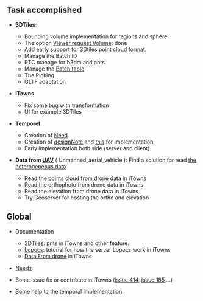 ## Task accomplished 

  * **3DTiles**: 
    * Bounding volume implementation for regions and sphere
    * The option [Viewer request Volume](https://github.com/AnalyticalGraphicsInc/3d-tiles#spec-status): done
    * Add early support for 3Dtiles [point cloud](https://github.com/AnalyticalGraphicsInc/3d-tiles#spec-status) format.
    * Manage the Batch ID 
    * RTC manage for b3dm and pnts
    * Manage the [Batch table](https://github.com/AnalyticalGraphicsInc/3d-tiles)
    * The Picking
    * GLTF adaptation
    
  * **iTowns**
    * Fix some bug with transformation
    * UI for example 3DTiles
 
  * **Temporel** 
    * Creation of [Need](https://github.com/MEPP-team/RICT/tree/master/Doc/Devel/Needs)
    * Creation of [designNote](https://github.com/MEPP-team/RICT/blob/master/Doc/Devel/Design/DesignNote017.md) and [this](https://github.com/MEPP-team/RICT/blob/master/Doc/Devel/Design/DesignNote021.md) for implementation.  
    * Early implementation both side (server and client)
  
  * **Data from [UAV](https://en.wikipedia.org/wiki/Unmanned_aerial_vehicle)** ( Unmanned_aerial_vehicle ): Find a solution for read [the heterogeneous data](https://github.com/MEPP-team/RICT/blob/master/Doc/Process/TutorialOpenDataInItowns.md)
    * Read the points cloud from drone data in iTowns
    * Read the orthophoto from drone data in iTowns
    * Read the elevation from drone data in iTowns
    * Try Geoserver for hosting the ortho and elevation

## Global

  * Documentation 
    * [3DTiles](https://github.com/MEPP-team/RICT/blob/master/Doc/Process/iTowns3Dtiles.md): pnts in iTowns and other feature.
    * [Lopocs](https://github.com/MEPP-team/RICT/blob/master/Doc/Process/TutorialFileLasInItown.md): tutorial for how the server Lopocs work in iTowns
    * [Data From drone](https://github.com/MEPP-team/RICT/blob/master/Doc/Process/TutorialOpenDataInItowns.md) in iTowns

  * [Needs](https://github.com/MEPP-team/RICT/tree/master/Doc/Devel/Needs)

  * Some issue fix or contribute in iTowns ([issue 414](https://github.com/iTowns/itowns/issues/414), [issue 185](https://github.com/iTowns/itowns/issues/185),...)

  * Some help to the temporal implementation. 
